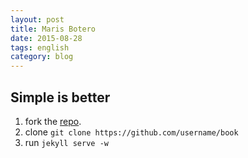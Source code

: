 ```yaml
---
layout: post
title: Maris Botero
date: 2015-08-28
tags: english
category: blog
---
```


Simple is better
-----------

1.  fork the [repo](https://github.com/kkninjae/book/fork).
2.  clone `git clone https://github.com/username/book`
3.  run `jekyll serve -w`

